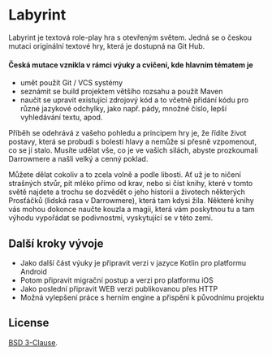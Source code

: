 # Labyrint

Labyrint je textová role-play hra s otevřeným světem. 
Jedná se o českou mutaci originální textové hry, která je dostupná na Git Hub. 

#### **Česká mutace** vznikla v rámci výuky a cvičení, kde hlavním tématem je
- umět použít Git / VCS systémy
- seznámit se build projektem většího rozsahu a použít Maven
- naučit se upravit existující zdrojový kód a to včetně přidání kódu pro různé jazykové odchylky, 
jako např. pády, množné číslo, lepší vyhledávání textu, apod.

Příběh se odehrává z vašeho pohledu a principem hry je, že řídíte život postavy, 
která se probudí s bolestí hlavy a nemůže si přesně vzpomenout,
co se jí stalo. Musíte udělat vše, co je ve vašich silách, abyste prozkoumali
Darrowmere a našli velký a cenný poklad.

Můžete dělat cokoliv a to zcela volně a podle libosti. 
Ať už je to ničení strašných stvůr, pít mléko přímo od krav, nebo si číst knihy, které v tomto světě najdete 
 a trochu se dozvědět o jeho historii a životech některých
Prosťáčků (lidská rasa v Darrowmere), která tam kdysi žila. Některé knihy vás mohou
dokonce naučte kouzla a magii, která vám poskytnou tu a tam výhodu
vypořádat se podivnostmi, vyskytující se v této zemi.

## Další kroky vývoje
- Jako další část výuky je připravit verzi v jazyce Kotlin pro platformu Android
- Potom připravit migrační postup a verzi pro platformu iOS
- Jako poslední připravit WEB verzi publikovanou přes HTTP
- Možná vylepšení práce s herním engine a přispění k původnímu projektu

## License

[BSD 3-Clause](https://github.com/mafagafogigante/dungeon/blob/master/LICENSE.txt).

